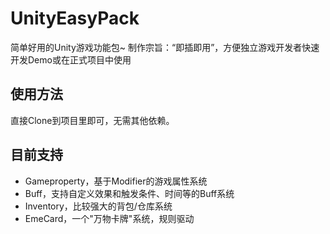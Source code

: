 # UnityEasyPack
简单好用的Unity游戏功能包~
制作宗旨：“即插即用”，方便独立游戏开发者快速开发Demo或在正式项目中使用

## 使用方法
直接Clone到项目里即可，无需其他依赖。

## 目前支持
- Gameproperty，基于Modifier的游戏属性系统
- Buff，支持自定义效果和触发条件、时间等的Buff系统
- Inventory，比较强大的背包/仓库系统
- EmeCard，一个"万物卡牌"系统，规则驱动


